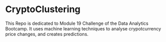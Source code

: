 # CryptoClustering

This Repo is dedicated to Module 19 Challenge of the Data Analytics Bootcamp.
It uses machine learning techniques to analyse crypotcurrency price changes, and creates predictions.
